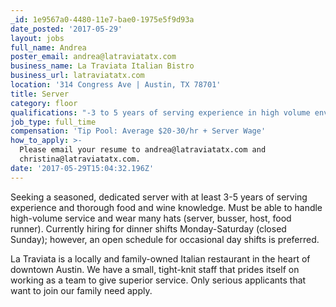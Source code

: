 ```yaml
---
_id: 1e9567a0-4480-11e7-bae0-1975e5f9d93a
date_posted: '2017-05-29'
layout: jobs
full_name: Andrea
poster_email: andrea@latraviatatx.com
business_name: La Traviata Italian Bistro
business_url: latraviatatx.com
location: '314 Congress Ave | Austin, TX 78701'
title: Server
category: floor
qualifications: "-3 to 5 years of serving experience in high volume environment\r\n-working knowledge of Italian cuisine\r\n-base wine knowledge; Italian wine knowledge preferred\r\n-wine service experience preferred"
job_type: full_time
compensation: 'Tip Pool: Average $20-30/hr + Server Wage'
how_to_apply: >-
  Please email your resume to andrea@latraviatatx.com and
  christina@latraviatatx.com.
date: '2017-05-29T15:04:32.196Z'
---
```

Seeking a seasoned, dedicated server with at least 3-5 years of serving experience and thorough food and wine knowledge. Must be able to handle high-volume service and wear many hats (server, busser, host, food runner). Currently hiring for dinner shifts Monday-Saturday (closed Sunday); however, an open schedule for occasional day shifts is preferred.

La Traviata is a locally and family-owned Italian restaurant in the heart of downtown Austin. We have a small, tight-knit staff that prides itself on working as a team to give superior service. Only serious applicants that want to join our family need apply.
